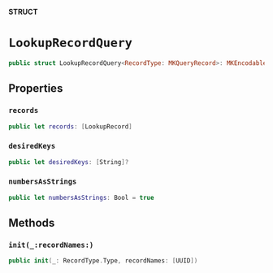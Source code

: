 **STRUCT**

# `LookupRecordQuery`

```swift
public struct LookupRecordQuery<RecordType: MKQueryRecord>: MKEncodable
```

## Properties
### `records`

```swift
public let records: [LookupRecord]
```

### `desiredKeys`

```swift
public let desiredKeys: [String]?
```

### `numbersAsStrings`

```swift
public let numbersAsStrings: Bool = true
```

## Methods
### `init(_:recordNames:)`

```swift
public init(_: RecordType.Type, recordNames: [UUID])
```
